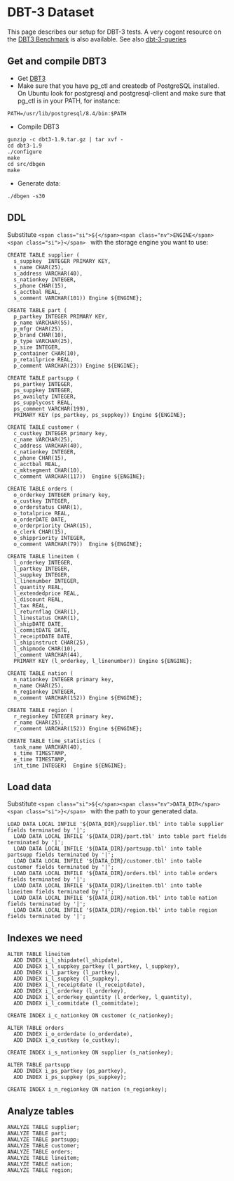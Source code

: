 
# DBT-3 Dataset

This page describes our setup for DBT-3 tests. A very cogent resource on the [DBT3 Benchmark](../benchmarks-and-long-running-tests/benchmarks/dbt3-automation-scripts.md) is also available. See also [dbt-3-queries](dbt-3-queries.md)


## Get and compile DBT3


* Get [DBT3](https://osdldbt.sourceforge.net/)
* Make sure that you have pg_ctl and createdb of PostgreSQL installed. On
 Ubuntu look for postgresql and postgresql-client and make sure that pg_ctl is
 in your PATH, for instance: 
```
PATH=/usr/lib/postgresql/8.4/bin:$PATH
```
* Compile DBT3
```
gunzip -c dbt3-1.9.tar.gz | tar xvf -
cd dbt3-1.9
./configure
make
cd src/dbgen
make
```
* Generate data:
```
./dbgen -s30
```


## DDL


Substitute `<span class="si">${</span><span class="nv">ENGINE</span><span class="si">}</span>
` with the storage engine you want to use:


```
CREATE TABLE supplier (
  s_suppkey  INTEGER PRIMARY KEY,
  s_name CHAR(25),
  s_address VARCHAR(40),
  s_nationkey INTEGER,
  s_phone CHAR(15),
  s_acctbal REAL,
  s_comment VARCHAR(101)) Engine ${ENGINE};

CREATE TABLE part (
  p_partkey INTEGER PRIMARY KEY,
  p_name VARCHAR(55),
  p_mfgr CHAR(25),
  p_brand CHAR(10),
  p_type VARCHAR(25),
  p_size INTEGER,
  p_container CHAR(10),
  p_retailprice REAL,
  p_comment VARCHAR(23)) Engine ${ENGINE};

CREATE TABLE partsupp (
  ps_partkey INTEGER,
  ps_suppkey INTEGER,
  ps_availqty INTEGER,
  ps_supplycost REAL,
  ps_comment VARCHAR(199),
  PRIMARY KEY (ps_partkey, ps_suppkey)) Engine ${ENGINE};

CREATE TABLE customer (
  c_custkey INTEGER primary key,
  c_name VARCHAR(25),
  c_address VARCHAR(40),
  c_nationkey INTEGER,
  c_phone CHAR(15),
  c_acctbal REAL,
  c_mktsegment CHAR(10),
  c_comment VARCHAR(117))  Engine ${ENGINE};

CREATE TABLE orders (
  o_orderkey INTEGER primary key,
  o_custkey INTEGER,
  o_orderstatus CHAR(1),
  o_totalprice REAL,
  o_orderDATE DATE,
  o_orderpriority CHAR(15),
  o_clerk CHAR(15),
  o_shippriority INTEGER,
  o_comment VARCHAR(79))  Engine ${ENGINE};

CREATE TABLE lineitem (
  l_orderkey INTEGER,
  l_partkey INTEGER,
  l_suppkey INTEGER,
  l_linenumber INTEGER,
  l_quantity REAL,
  l_extendedprice REAL,
  l_discount REAL,
  l_tax REAL,
  l_returnflag CHAR(1),
  l_linestatus CHAR(1),
  l_shipDATE DATE,
  l_commitDATE DATE,
  l_receiptDATE DATE,
  l_shipinstruct CHAR(25),
  l_shipmode CHAR(10),
  l_comment VARCHAR(44),
  PRIMARY KEY (l_orderkey, l_linenumber)) Engine ${ENGINE};

CREATE TABLE nation (
  n_nationkey INTEGER primary key,
  n_name CHAR(25),
  n_regionkey INTEGER,
  n_comment VARCHAR(152)) Engine ${ENGINE};

CREATE TABLE region (
  r_regionkey INTEGER primary key,
  r_name CHAR(25),
  r_comment VARCHAR(152)) Engine ${ENGINE};

CREATE TABLE time_statistics (
  task_name VARCHAR(40),
  s_time TIMESTAMP,
  e_time TIMESTAMP,
  int_time INTEGER)  Engine ${ENGINE};
```

## Load data


Substitute `<span class="si">${</span><span class="nv">DATA_DIR</span><span class="si">}</span>
` with the path to your generated data.


```
LOAD DATA LOCAL INFILE '${DATA_DIR}/supplier.tbl' into table supplier fields terminated by '|';
  LOAD DATA LOCAL INFILE '${DATA_DIR}/part.tbl' into table part fields terminated by '|';
  LOAD DATA LOCAL INFILE '${DATA_DIR}/partsupp.tbl' into table partsupp fields terminated by '|';
  LOAD DATA LOCAL INFILE '${DATA_DIR}/customer.tbl' into table customer fields terminated by '|';
  LOAD DATA LOCAL INFILE '${DATA_DIR}/orders.tbl' into table orders fields terminated by '|';
  LOAD DATA LOCAL INFILE '${DATA_DIR}/lineitem.tbl' into table lineitem fields terminated by '|';
  LOAD DATA LOCAL INFILE '${DATA_DIR}/nation.tbl' into table nation fields terminated by '|';
  LOAD DATA LOCAL INFILE '${DATA_DIR}/region.tbl' into table region fields terminated by '|';
```

## Indexes we need


```
ALTER TABLE lineitem 
  ADD INDEX i_l_shipdate(l_shipdate),
  ADD INDEX i_l_suppkey_partkey (l_partkey, l_suppkey),
  ADD INDEX i_l_partkey (l_partkey),
  ADD INDEX i_l_suppkey (l_suppkey),
  ADD INDEX i_l_receiptdate (l_receiptdate),
  ADD INDEX i_l_orderkey (l_orderkey),
  ADD INDEX i_l_orderkey_quantity (l_orderkey, l_quantity),
  ADD INDEX i_l_commitdate (l_commitdate);

CREATE INDEX i_c_nationkey ON customer (c_nationkey);

ALTER TABLE orders
  ADD INDEX i_o_orderdate (o_orderdate),
  ADD INDEX i_o_custkey (o_custkey);

CREATE INDEX i_s_nationkey ON supplier (s_nationkey);

ALTER TABLE partsupp 
  ADD INDEX i_ps_partkey (ps_partkey),
  ADD INDEX i_ps_suppkey (ps_suppkey);

CREATE INDEX i_n_regionkey ON nation (n_regionkey);
```

## Analyze tables


```
ANALYZE TABLE supplier;
ANALYZE TABLE part;
ANALYZE TABLE partsupp;
ANALYZE TABLE customer;
ANALYZE TABLE orders;
ANALYZE TABLE lineitem;
ANALYZE TABLE nation;
ANALYZE TABLE region;
```
